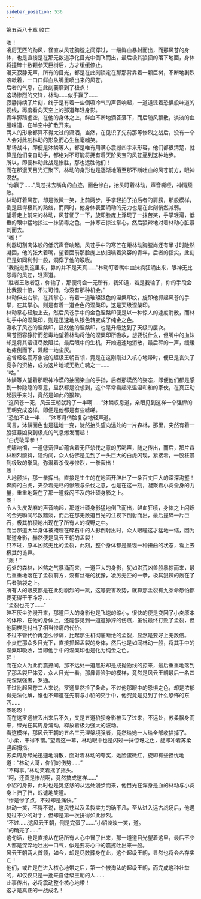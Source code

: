 ```yaml
---
sidebar_position: 536
---
```

 第五百八十章 败亡


嗤！  
凌厉无匹的劲风，径直从风苍胸膛之间穿过，一缕鲜血暴射而出，而那风苍的身体，也是直接是在那无数道净化目光中倒飞而出，最后极其狼狈的落下地面，身体将撞碎十数颗参天巨树后，方才缓缓停止。  
漫天寂静无声，所有的目光，都是在此刻锁定在那那背靠着一颗巨树，不断地剧烈咳嗽着，一口口鲜血从嘴里喷出来的风苍。  
后者的气息，在此刻萎靡到了极点！  
这场惨烈的交锋，林动……似乎赢了……  
寂静持续了片刻，终于是有着一些倒吸冷气的声音响起，一道道泛着恐惧般味道的视线，再度看向天空上的那道年轻身影。  
青年脚踏虚空，在他的身体之上，鲜血不断地滴答落下，而后随风飘散，淡淡的血腥味道，在半空中扩散开来。  
两人的形象都算不得太过的潇洒，当然，在见识了先前那等惨烈之战后，没有一个人会对此刻林动的形象而心生丝毫嗤笑。  
那场战斗，即便是沐鳞等人，都是唯有用满心震撼四字来形容，他们都很清楚，就算是他们亲自动手，都绝对不可能将拥有着天阶灵宝的风苍逼到这种地步。  
所以，即便林动此战是惨胜，那也远胜他们！  
而在那漫天目光汇聚下，林动的身形也是逐渐地落至那不断吐血的风苍前方，眼神漠然。  
“你赢了……”风苍抹去嘴角的血迹，面色惨白，抬头盯着林动，声音嘶哑，神情颓败。  
林动盯着风苍，却是微微一笑，上前两步，手掌轻拍了拍后者的肩膀，那般模样，倒是显得极其的熟络，而同时，他身体表面涌动的元力也是在此刻悄然减弱。  
望着走上前来的林动，风苍怔了一下，旋即脸庞上浮现了一抹苦笑，手掌轻滑，低垂的眼中猛地掠过一抹阴毒之色，一抹寒芒掠过掌心，然后狠辣地对着林动心脏暴刺而去。  
“嗤！”  
利器切割肉体般的低沉声音响起，风苍手中的寒芒在距林动胸膛尚还有半寸时陡然凝固，他的张大着嘴，望着面前那脸庞上依旧噙着笑容的青年，后者的指尖，此刻已是如同利剑一般，洞穿了他的喉咙。  
“我能走到这里来，靠的并不是天真……”林动盯着嘴中血沫疯狂涌出来，眼神无比怨毒的风苍，轻声道。  
“胜者王败者寇，你输了，那便将会一无所有，我知道，若是我输了，你的手段会比我狠十倍，不过可惜，你没有那种机会。”  
林动伸出右掌，在其掌心，有着一道璀璨银色的涅槃印纹，旋即他抓起风苍的手掌，在其掌心，则是有着一道金色的涅槃印，这是天级涅槃印。  
林动掌心轻触上去，然后风苍手中的金色涅槃印便是以一种惊人的速度消散，而林动手中的涅槃印，则是迅速地从银色转变成了纯金之色。  
吸收了风苍的涅槃印，显然他的涅槃印，也是升级达到了天级的层次。  
风苍面容狰狞而怨毒地望着林动将他的涅槃印所吸收，想要说什么，但嘴中的血沫却是将其话语尽数阻拦，最后眼中的生机，开始迅速地消散，最后砰的一声，缓缓地瘫倒而下，溅起一地尘灰。  
这曾经名震万象城的超级王朝首领，竟是在这刚刚进入核心地带时，便已是丧失了竞争的资格，成为这片地域无数亡魂之一……  
“咕。”  
沐鳞等人望着那眼神冷漠的抽回染血的手指，后者那漠然的姿态，即便他们都是感到一种隐隐的寒意，显然都是没想到，这个平常看起来温温和和的家伙，在真正动起狠手来时，竟然是如此的狠辣。  
“这风苍一死，风云王朝就跨了一半啊……”沐鳞叹息道，亲眼见到这样一个强悍的王朝变成这样，即便是他都是有些嘘唏。  
“恐怕不止一半……”沐寒月俏脸复杂地轻声道。  
闻言，沐鳞面色也是猛地一变，陡然抬头望向远处的一片森林，那里，突然有着一股狂暴凶戾到极点的气息爆发而起！  
“白虎破军拳！”  
虎啸响彻，一道低沉但却蕴含着无匹杀伐之意的厉喝声，随之传出，而后，那片森林剧烈颤抖，隐约间，众人仿佛是见到了一头巨大的白虎闪现，紧接着，一股狂暴到极致的拳风，弥漫着杀伐与惨烈，一拳轰出！  
轰！  
大地颤抖，那一拳挥出，直接是生生的在地面开辟出了一条百丈巨大的深深沟壑！  
奔腾的白虎，夹杂着无尽的惨烈与杀伐之意，也是在这一刻，凝聚着小炎全身的力量，重重地轰在了那一道躲闪不及的壮硕身影之上。  
嘭！  
令人头皮发麻的声音响起，那道壮硕身影猛地倒飞而出，鲜血狂喷，身体之上闪烁的金光瞬间尽数黯淡，而后在那无数道目光的注视下倒射而出，最后撞碎一片巨石，极其狼狈地出现在了所有人的视野之中。  
而当那道大半身体被掩埋在碎石中的人影倒射出时，众人眼瞳这才猛地一缩，因为那道身影，赫然便是风云王朝的孟裂！  
只不过，原本凶煞无比的孟裂，此刻，整个身体都是呈现一种扭曲的状态，看上去极其的诡异。  
“轰！”  
远处的森林，凶煞之气暴涌而来，一道巨大的身影，犹如洪荒凶兽般暴掠而来，最后重重地落在了孟裂前方，没有丝毫的犹豫，凌厉无匹的一拳，极其狠辣的轰在了后者脑袋之上。  
所有人的眼皮都是在此刻剧烈的一跳，这等要害攻势，就算那孟裂有九条命恐怕都要死得干干净净……  
“孟裂也完了……”  
碎石灰尘弥漫开来，那道巨大的身影也是飞速的缩小，很快的便是变回了小炎原本的体形，在他的身体上，还能够见到一道道狰狞的伤痕，虽说最终打败了孟裂，但他同样是付出了相当惨痛的代价。  
不过不管代价再怎么惨痛，比起那生机彻底断绝的孟裂，显然是要好上无数倍。  
小炎在那众多目光下，直接抓起孟裂的身体，然后也是如同林动一般，将其手中的涅槃印吸收，当即他手中的涅槃印也是化为纯金之色。  
砰！  
而在众人为此而震撼间，那不远处一道黑影却是成抛物线的掠来，最后重重地落到了那孟裂尸体旁，众人目光一看，那鼻青脸肿的模样，竟然是风云王朝最后一名四元涅槃强者，罗通。  
不过比起风苍二人来说，罗通显然捡了条命，不过他那眼中的恐惧之色，却是浓郁得无法化解，谁也不知道在先前与小貂的交手中，他究竟是见到了什么恐怖的东西……  
嘭嘭嘭！  
而在这罗通被丢出来后不久，又是五道狼狈身影被丢了过来，不远处，苏柔飘身而来，绿光在其周身涌动，释放着极为强大的波动。  
看这模样，那风云王朝的五名三元涅槃境强者，竟然给她一人给全部收拾掉了。  
“小柔，干得不错。”望着这一幕，林动眼中也是闪过一抹惊讶之色，旋即冲着苏柔竖起拇指。  
苏柔周身绿光迅速地消散，面对着林动的夸奖，她脸蛋微红，旋即有些担忧地道：“林动大哥，你们的伤势……”  
“不碍事。”林动笑着摇了摇头。  
“呵，还真是惨战啊，竟然搞成这样……”  
小貂的身影，此时也是晃悠悠的从远处漫步而来，他目光在浑身是血的林动与小炎身上扫了扫，戏谑地笑道。  
“惨是惨了点，不过却是痛快。”  
林动一笑，不得不说，这风苍以及孟裂实力的确不凡，至从进入远古战场后，他遇见过不少的对手，但却是第一次拼得如此惨烈。  
“不过……这风云王朝，倒是完蛋了……”小貂淡淡一笑，道。  
“的确完了……”  
这句话，也是直接从在场所有人心中冒了出来，那一道道目光望着这里，最后不少人都是深深地吐出一口气，似是要将心中的震撼吐出来一般。  
风云王朝两大首领，如今，却是尽数葬身在此，这个超级王朝，显然也将会名存实亡！  
他们，或许是在进入核心地带之后，第一个被淘汰的超级王朝，而完成这种壮举的，却仅仅只是一批来自低级王朝的人……  
此事传出，必将震动整个核心地带！  
这才是真正的一战成名！  
  
  
